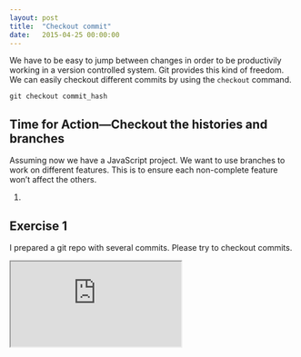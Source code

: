 ```yaml
---
layout: post
title:  "Checkout commit"
date:   2015-04-25 00:00:00
---
```


We have to be easy to jump between changes in order to be productivily working in a version controlled system. Git provides this kind of freedom. We can easily checkout different commits by using the `checkout` command.

    git checkout commit_hash
    
## Time for Action—Checkout the histories and branches

Assuming now we have a JavaScript project. We want to use branches to work on different features. This is to ensure each non-complete feature won’t affect the others.

1. 


## Exercise 1

I prepared a git repo with several commits. Please try to checkout commits.

<iframe src='http://beginning-git-sandbox.herokuapp.com/?case=-javascript-project'></iframe>